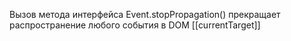 Вызов метода интерфейса Event.stopPropagation() прекращает распространение любого события в DOM [[currentTarget]]
